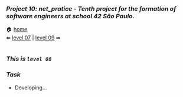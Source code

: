 ### _Project 10: net_pratice - Tenth project for the formation of software engineers at school 42 São Paulo._

🏠 [home](https://github.com/Vinicius-Santoro/42-formation-lvl2-10.net_pratice)<br>
⬅ [level 07](https://github.com/Vinicius-Santoro/42-formation-lvl2-10.net_pratice/blob/main/readmes/level07.md) | [level 09](https://github.com/Vinicius-Santoro/42-formation-lvl2-10.net_pratice/blob/main/readmes/level09.md) ➡
<h1></h1>

### _This is `level 08`_

### _Task_
- Developing...

